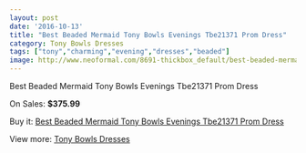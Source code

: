 ```yaml
---
layout: post
date: '2016-10-13'
title: "Best Beaded Mermaid Tony Bowls Evenings Tbe21371 Prom Dress"
category: Tony Bowls Dresses
tags: ["tony","charming","evening","dresses","beaded"]
image: http://www.neoformal.com/8691-thickbox_default/best-beaded-mermaid-tony-bowls-evenings-tbe21371-prom-dress.jpg
---
```

Best Beaded Mermaid Tony Bowls Evenings Tbe21371 Prom Dress

On Sales: **$375.99**
<a href="https://www.neoformal.com/en/tony-bowls-dresses/3063-best-beaded-mermaid-tony-bowls-evenings-tbe21371-prom-dress.html"><amp-img layout="responsive" width="600" height="600" src="//www.neoformal.com/8691-thickbox_default/best-beaded-mermaid-tony-bowls-evenings-tbe21371-prom-dress.jpg" alt="Best Beaded Mermaid Tony Bowls Evenings Tbe21371 Prom Dress 0" /></a>
<a href="https://www.neoformal.com/en/tony-bowls-dresses/3063-best-beaded-mermaid-tony-bowls-evenings-tbe21371-prom-dress.html"><amp-img layout="responsive" width="600" height="600" src="//www.neoformal.com/8692-thickbox_default/best-beaded-mermaid-tony-bowls-evenings-tbe21371-prom-dress.jpg" alt="Best Beaded Mermaid Tony Bowls Evenings Tbe21371 Prom Dress 1" /></a>
<a href="https://www.neoformal.com/en/tony-bowls-dresses/3063-best-beaded-mermaid-tony-bowls-evenings-tbe21371-prom-dress.html"><amp-img layout="responsive" width="600" height="600" src="//www.neoformal.com/8693-thickbox_default/best-beaded-mermaid-tony-bowls-evenings-tbe21371-prom-dress.jpg" alt="Best Beaded Mermaid Tony Bowls Evenings Tbe21371 Prom Dress 2" /></a>
<a href="https://www.neoformal.com/en/tony-bowls-dresses/3063-best-beaded-mermaid-tony-bowls-evenings-tbe21371-prom-dress.html"><amp-img layout="responsive" width="600" height="600" src="//www.neoformal.com/8694-thickbox_default/best-beaded-mermaid-tony-bowls-evenings-tbe21371-prom-dress.jpg" alt="Best Beaded Mermaid Tony Bowls Evenings Tbe21371 Prom Dress 3" /></a>

Buy it: [Best Beaded Mermaid Tony Bowls Evenings Tbe21371 Prom Dress](https://www.neoformal.com/en/tony-bowls-dresses/3063-best-beaded-mermaid-tony-bowls-evenings-tbe21371-prom-dress.html "Best Beaded Mermaid Tony Bowls Evenings Tbe21371 Prom Dress")

View more: [Tony Bowls Dresses](https://www.neoformal.com/en/33-tony-bowls-dresses "Tony Bowls Dresses")